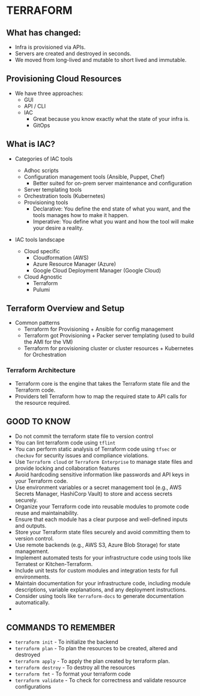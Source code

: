 # TERRAFORM

## What has changed:

- Infra is provisioned via APIs.
- Servers are created and destroyed in seconds.
- We moved from long-lived and mutable to short lived and immutable.

## Provisioning Cloud Resources

- We have three approaches:
	- GUI
	- API / CLI
	- IAC
		- Great because you know exactly what the state of your infra is.
		- GitOps

## What is IAC?

- Categories of IAC tools
	- Adhoc scripts
	- Configuration management tools (Ansible, Puppet, Chef)
		- Better suited for on-prem server maintenance and configuration
	- Server templating tools
	- Orchestration tools (Kubernetes)
	- Provisioning tools
		- Declarative: You define the end state of what you want, and the tools manages how to make it happen.
		- Imperative: You define what you want and how the tool will make your desire a reality.

- IAC tools landscape
	- Cloud specific
		- Cloudformation (AWS)
		- Azure Resource Manager (Azure)
		- Google Cloud Deployment Manager (Google Cloud)
	- Cloud Agnostic
		- Terraform
		- Pulumi

## Terraform Overview and Setup

-  Common patterns
	- Terraform for Provisioning + Ansible for config management
	- Terraform got Provisioning + Packer server templating (used to build the AMI for the VM)
	- Terraform for provisioning cluster or cluster resources + Kubernetes for Orchestration

### Terraform Architecture

- Terraform core is the engine that takes the Terraform state file and the Terraform code.
- Providers tell Terraform how to map the required state to API calls for the resource required.


## GOOD TO KNOW

- Do not commit the terraform state file to version control
- You can lint terraform code using `tflint`
- You can perform static analysis of Terraform code using `tfsec` or `checkov` for security issues and compliance violations.
- Use `Terraform cloud` or `Terraform Enterprise` to manage state files and provide locking and collaboration features
- Avoid hardcoding sensitive information like passwords and API keys in your Terraform code.
- Use environment variables or a secret management tool (e.g., AWS Secrets Manager, HashiCorp Vault) to store and access secrets securely.
- Organize your Terraform code into reusable modules to promote code reuse and maintainability.
- Ensure that each module has a clear purpose and well-defined inputs and outputs.
- Store your Terraform state files securely and avoid committing them to version control.
- Use remote backends (e.g., AWS S3, Azure Blob Storage) for state management.
- Implement automated tests for your infrastructure code using tools like Terratest or Kitchen-Terraform.
- Include unit tests for custom modules and integration tests for full environments.
- Maintain documentation for your infrastructure code, including module descriptions, variable explanations, and any deployment instructions.
- Consider using tools like `terraform-docs` to generate documentation automatically.
- 

## COMMANDS TO REMEMBER

- `terraform init` - To initialize the backend
- `terraform plan` - To plan the resources to be created, altered and destroyed
- `terraform apply` - To apply the plan created by terraform plan.
- `terraform destroy` - To destroy all the resources
- `terraform fmt` - To format your terraform code
- `terraform validate` - To check for correctness and validate resource configurations
